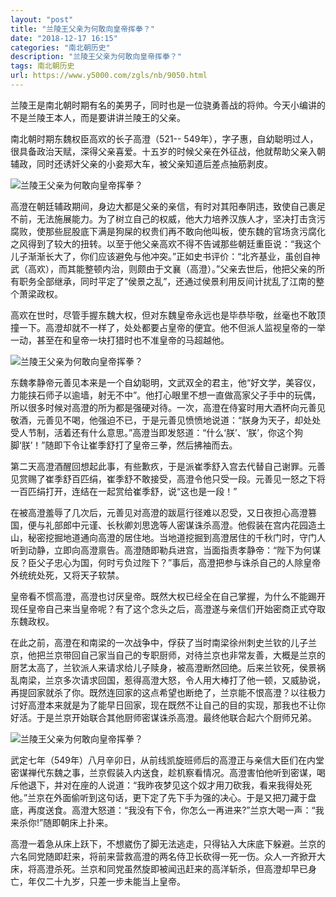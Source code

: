 ```yaml
---
layout: "post"
title: "兰陵王父亲为何敢向皇帝挥拳？"
date: "2018-12-17 16:15"
categories: "南北朝历史"
description: "兰陵王父亲为何敢向皇帝挥拳？"
tags: 南北朝历史
url: https://www.y5000.com/zgls/nb/9050.html
---
```






兰陵王是南北朝时期有名的美男子，同时也是一位骁勇善战的将帅。今天小编讲的不是兰陵王本人，而是要讲讲兰陵王的父亲。

南北朝时期东魏权臣高欢的长子高澄（521--
549年），字子惠，自幼聪明过人，很具备政治天赋，深得父亲喜爱。十五岁的时候父亲在外征战，他就帮助父亲入朝辅政，同时还诱奸父亲的小妾郑大车，被父亲知道后差点抽筋剥皮。

![兰陵王父亲为何敢向皇帝挥拳？](/uploads/allimg/170103/6-1F103161F3X0.JPG)

高澄在朝廷辅政期间，身边大都是父亲的亲信，有时对其阳奉阴违，致使自己裹足不前，无法施展能力。为了树立自己的权威，他大力培养汉族人才，坚决打击贪污腐败，使那些屁股底下满是狗屎的权贵们再不敢向他叫板，使东魏的官场贪污腐化之风得到了较大的扭转。以至于他父亲高欢不得不告诫那些朝廷重臣说：“我这个儿子渐渐长大了，你们应该避免与他冲突。”正如史书评价：“北齐基业，虽创自神武（高欢），而其能整顿内治，则颇由于文襄（高澄）。”父亲去世后，他把父亲的所有职务全部继承，同时平定了“侯景之乱”，还通过侯景利用反间计扰乱了江南的整个萧梁政权。

高欢在世时，尽管手握东魏大权，但对东魏皇帝永远也是毕恭毕敬，丝毫也不敢顶撞一下。高澄却就不一样了，处处都要占皇帝的便宜。他不但派人监视皇帝的一举一动，甚至在和皇帝一块打猎时也不准皇帝的马超越他。

![兰陵王父亲为何敢向皇帝挥拳？](/uploads/allimg/170103/6-1F103161G3315.JPG)

东魏孝静帝元善见本来是一个自幼聪明，文武双全的君主，他“好文学，美容仪，力能挟石师子以逾墙，射无不中”。他打心眼里不想一直做高家父子手中的玩偶，所以很多时候对高澄的所为都是强硬对待。一次，高澄在侍宴时用大酒杯向元善见敬酒，元善见不喝，他强迫不已，于是元善见愤愤地说道：“朕身为天子，却处处受人节制，活着还有什么意思。”高澄当即发怒道：“什么‘朕’、‘朕’，你这个狗脚‘朕’！”随即下令让崔季舒打了皇帝三拳，然后拂袖而去。

第二天高澄酒醒回想起此事，有些歉疚，于是派崔季舒入宫去代替自己谢罪。元善见赏赐了崔季舒百匹绢，崔季舒不敢接受，高澄令他只受一段。元善见一怒之下将一百匹绢打开，连结在一起赏给崔季舒，说“这也是一段！”

在被高澄羞辱了几次后，元善见对高澄的跋扈行径难以忍受，又日夜担心高澄篡国，便与礼部郎中元谨、长秋卿刘思逸等人密谋诛杀高澄。他假装在宫内花园造土山，秘密挖掘地道通向高澄的居住地。当地道挖掘到高澄居住的千秋门时，守门人听到动静，立即向高澄禀告。高澄随即勒兵进宫，当面指责孝静帝：“陛下为何谋反？臣父子忠心为国，何时亏负过陛下？”事后，高澄把参与诛杀自己的人除皇帝外统统处死，又将天子软禁。

皇帝看不惯高澄，高澄也讨厌皇帝。既然大权已经全在自己掌握，为什么不能踢开现任皇帝自己来当皇帝呢？有了这个念头之后，高澄遂与亲信们开始密商正式夺取东魏政权。

在此之前，高澄在和南梁的一次战争中，俘获了当时南梁徐州刺史兰钦的儿子兰京，他把兰京带回自己家当自己的专职厨师，对待兰京也非常友善，大概是兰京的厨艺太高了，兰钦派人来请求给儿子赎身，被高澄断然回绝。后来兰钦死，侯景祸乱南梁，兰京多次请求回国，惹得高澄大怒，令人用大棒打了他一顿，又威胁说，再提回家就杀了你。既然连回家的这点希望也断绝了，兰京能不恨高澄？以往极力讨好高澄本来就是为了能早日回家，现在既然不让自己的目的实现，那我也不让你好活。于是兰京开始联合其他厨师密谋诛杀高澄。最终他联合起六个厨师兄弟。

![兰陵王父亲为何敢向皇帝挥拳？](/uploads/allimg/170103/6-1F103161H3T2.JPG)

武定七年（549年）八月辛卯日，从前线凯旋班师后的高澄正与亲信大臣们在内堂密谋禅代东魏之事，兰京假装入内送食，趁机察看情况。高澄害怕他听到密谋，喝斥他退下，并对在座的人说道：“我昨夜梦见这个奴才用刀砍我，看来我得处死他。”兰京在外面偷听到这句话，更下定了先下手为强的决心。于是又把刀藏于盘底，再度送食。高澄大怒道：“我没有下令，你怎么一再进来?”兰京大喝一声：“我来杀你!”随即朝床上扑来。

高澄一着急从床上跃下，不想崴伤了脚无法逃走，只得钻入大床底下躲避。兰京的六名同党随即赶来，将前来营救高澄的两名侍卫长砍得一死一伤。众人一齐掀开大床，将高澄杀死。兰京和同党虽然旋即被闻迅赶来的高洋斩杀，但高澄却早已身亡，年仅二十九岁，只差一步未能当上皇帝。
